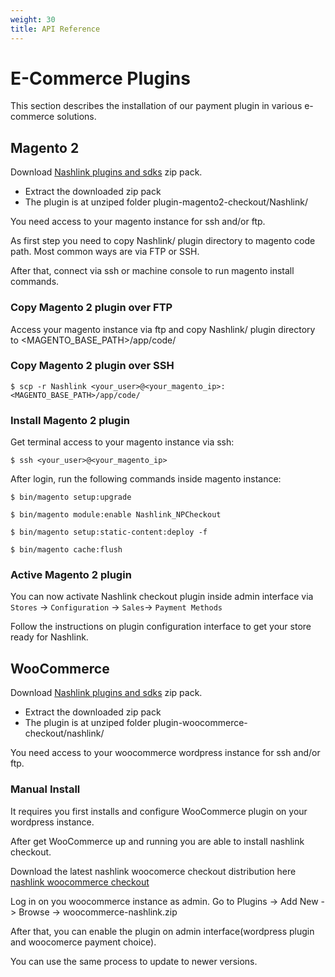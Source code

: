 ```yaml
---
weight: 30
title: API Reference
---
```


# E-Commerce Plugins

This section describes the installation of our payment plugin in various e-commerce solutions.

## Magento 2

Download [Nashlink plugins and sdks](https://github.com/nash-io/nashlink-plugins-and-sdks/archive/main.zip) zip pack.

* Extract the downloaded zip pack
* The plugin is at unziped folder plugin-magento2-checkout/Nashlink/

You need access to your magento instance for ssh and/or ftp.

As first step you need to copy Nashlink/ plugin directory to magento code path. Most common ways are via FTP or SSH.

After that, connect via ssh or machine console to run magento install commands.

### Copy Magento 2 plugin over FTP

Access your magento instance via ftp and copy Nashlink/ plugin directory to <MAGENTO_BASE_PATH>/app/code/

### Copy Magento 2 plugin over SSH

`$ scp -r Nashlink <your_user>@<your_magento_ip>:<MAGENTO_BASE_PATH>/app/code/`

### Install Magento 2 plugin

Get terminal access to your magento instance via ssh:

`$ ssh <your_user>@<your_magento_ip>`

After login, run the following commands inside magento instance:


`$ bin/magento setup:upgrade`

`$ bin/magento module:enable Nashlink_NPCheckout`

`$ bin/magento setup:static-content:deploy -f`

`$ bin/magento cache:flush`


### Active Magento 2 plugin

You can now activate Nashlink checkout plugin inside admin interface via `Stores` -> `Configuration` -> `Sales`-> `Payment Methods`

Follow the instructions on plugin configuration interface to get your store ready for Nashlink.

## WooCommerce
  
Download [Nashlink plugins and sdks](https://github.com/nash-io/nashlink-plugins-and-sdks/archive/main.zip) zip pack.

* Extract the downloaded zip pack
* The plugin is at unziped folder plugin-woocommerce-checkout/nashlink/

You need access to your woocommerce wordpress instance for ssh and/or ftp.
  
### Manual Install
  
It requires you first installs and configure WooCommerce plugin on your wordpress instance.  
  
After get WooCommerce up and running you are able to install nashlink checkout.  
  
Download the latest nashlink woocomerce checkout distribution here [nashlink woocommerce checkout](https://github.com/nash-io/nashlink-plugins-and-sdks/plugin-woocommerce-checkout/dist/woocommerce-nashlink.zip)
  
Log in on you woocommerce instance as admin. Go to Plugins -> Add New -> Browse -> woocommerce-nashlink.zip  
  
After that, you can enable the plugin on admin interface(wordpress plugin and woocomerce payment choice).  
  
You can use the same process to update to newer versions.  
  
